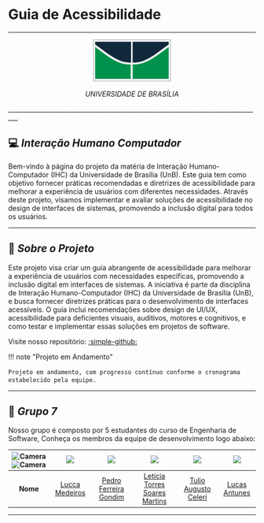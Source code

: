 # Guia de Acessibilidade

_________________________________________________________________________________

<p align="center">
  <img src="img/Unb.png" alt="UNB">
</p>
<p align="center">
  <em>UNIVERSIDADE DE BRASÍLIA</em>
</p>
_________________________________________________________________________________

## 💻 *Interação Humano Computador*

Bem-vindo à página do projeto da matéria de Interação Humano-Computador (IHC) da Universidade de Brasília (UnB). Este guia tem como objetivo fornecer práticas recomendadas e diretrizes de acessibilidade para melhorar a experiência de usuários com diferentes necessidades. Através deste projeto, visamos implementar e avaliar soluções de acessibilidade no design de interfaces de sistemas, promovendo a inclusão digital para todos os usuários.

_________________________________________________________________________________

## 📄 *Sobre o Projeto*

Este projeto visa criar um guia abrangente de acessibilidade para melhorar a experiência de usuários com necessidades específicas, promovendo a inclusão digital em interfaces de sistemas. A iniciativa é parte da disciplina de Interação Humano-Computador (IHC) da Universidade de Brasília (UnB), e busca fornecer diretrizes práticas para o desenvolvimento de interfaces acessíveis. O guia inclui recomendações sobre design de UI/UX, acessibilidade para deficientes visuais, auditivos, motores e cognitivos, e como testar e implementar essas soluções em projetos de software.

Visite nosso repositório: [:simple-github:](https://github.com/TulioCeleri/Guia-de-Acessibilidade-IHC)

!!! note "Projeto em Andamento"

    Projeto em andamento, com progresso contínuo conforme o cronograma estabelecido pela equipe.
_________________________________________________________________________________

## 👥 *Grupo 7*

Nosso grupo é composto por 5 estudantes do curso de Engenharia de Software, Conheça os membros da equipe de desenvolvimento logo abaixo:

| ![Camera](img/ProfilePic_D.png#only-light) ![Camera](img/ProfilePic_L.png#only-dark)     | [<img src="https://avatars.githubusercontent.com/u/63163895?v=4" class="rounded-image">]() | [<img src="https://avatars.githubusercontent.com/u/118084068?v=4" class="rounded-image">]() | [<img src="https://avatars.githubusercontent.com/u/86434947?v=4" class="rounded-image">]()  | [<img src="https://avatars.githubusercontent.com/u/122989234?v=4" class="rounded-image">]()| [<img src="https://avatars.githubusercontent.com/u/98185010?v=4" class="rounded-image">]() |
|:---------:|:------------------------------------------------------------------------------:|:-------------------------------------------------------------------------------:|:-------------------------------------------------------------------------------:|:-------------------------------------------------------------------------------:|:-------------------------------------------------------------------------------:|
| **Nome**  | [Lucca Medeiros](https://github.com/luccameds) | [Pedro Ferreira Gondim](https://github.com/G0ndim) | [Letícia Torres Soares Martins](https://github.com/leticiatmartins) | [Tulio Augusto Celeri](https://github.com/TulioCeleri) | [Lucas Antunes](https://github.com/LucasGSAntunes) |


_________________________________________________________________________________